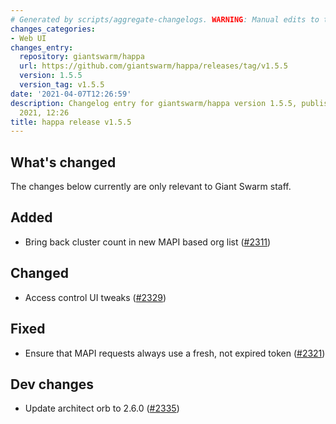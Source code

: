 ```yaml
---
# Generated by scripts/aggregate-changelogs. WARNING: Manual edits to this files will be overwritten.
changes_categories:
- Web UI
changes_entry:
  repository: giantswarm/happa
  url: https://github.com/giantswarm/happa/releases/tag/v1.5.5
  version: 1.5.5
  version_tag: v1.5.5
date: '2021-04-07T12:26:59'
description: Changelog entry for giantswarm/happa version 1.5.5, published on 07 April
  2021, 12:26
title: happa release v1.5.5
---
```


## What's changed

The changes below currently are only relevant to Giant Swarm staff.

## Added

- Bring back cluster count in new MAPI based org list ([#2311](https://github.com/giantswarm/happa/pull/2311))

## Changed

- Access control UI tweaks ([#2329](https://github.com/giantswarm/happa/pull/2329))

## Fixed

- Ensure that MAPI requests always use a fresh, not expired token ([#2321](https://github.com/giantswarm/happa/pull/2321))

## Dev changes

- Update architect orb to 2.6.0 ([#2335](https://github.com/giantswarm/happa/pull/2335))
